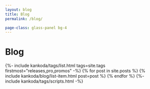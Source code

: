 ```yaml
---
layout: blog
title: Blog
permalink: /blog/

page-class: glass-panel bg-4
---
```


<h1>Blog</h1>

<div class="blog list">
    {%- include kankoda/tags/list.html tags=site.tags firstmost="releases,pro,promos" -%}
    {% for post in site.posts %}
    {% include kankoda/blog/list-item.html post=post %}
    {% endfor %}
    {%- include kankoda/tags/scripts.html -%}
</div>